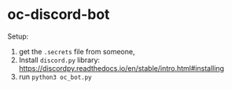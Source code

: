 # oc-discord-bot

Setup: 

1) get the `.secrets` file from someone, 
2) Install `discord.py` library: https://discordpy.readthedocs.io/en/stable/intro.html#installing
2) run `python3 oc_bot.py`

